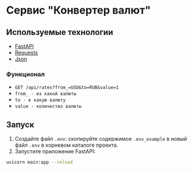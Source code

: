 # Сервис "Конвертер валют"

## Используемые технологии

- [FastAPI](https://fastapi.tiangolo.com/)
- [Requests](https://requests.readthedocs.io/en/latest/user/quickstart/)
- [Json](https://docs.python.org/3/library/json.html)

### Функционал
- `GET /api/rates?from_=USD&to=RUB&value=1` 
- `from_ - из какой валюты`
- `to - в какую валюту`
- `value - количество валюты`

## Запуск
1. Создайте файл `.env`: скопируйте содержимое `.env_example` в новый файл `.env` в корневом каталоге проекта.
2.  Запустите приложение FastAPI:
   ```bash
   uvicorn main:app --reload
   ```